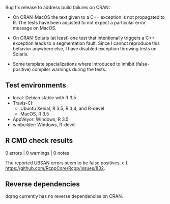 Bug fix release to address build failures on CRAN:

* On CRAN-MacOS the text given to a C++ exception is not propagated to R. The 
  tests have been adjusted to not expect a particular error message on MacOS.

* On CRAN-Solaris (at least) one test that intentionally triggers a C++ exception
  leads to a segmentation fault. Since I cannot reproduce this behavior
  anywhere else, I have disabled exception throwing tests on Solaris.

* Some template specializations where introduced to inhibit (false-positive)
  compiler warnings during the tests.

## Test environments
* local:  Debian stable with R 3.5
* Travis-CI:
    * Ubuntu Xenial, R 3.5, R 3.4, and R-devel
    * MacOS, R 3.5
* AppVeyor: Windows, R 3.5
* winbuilder: Windows, R-devel

## R CMD check results

0 errors | 0 warnings | 0 notes

The reported UBSAN errors seem to be false positives, c.f.
<https://github.com/RcppCore/Rcpp/issues/832>.

## Reverse dependencies

dqrng currently has no reverse dependencies on CRAN.
